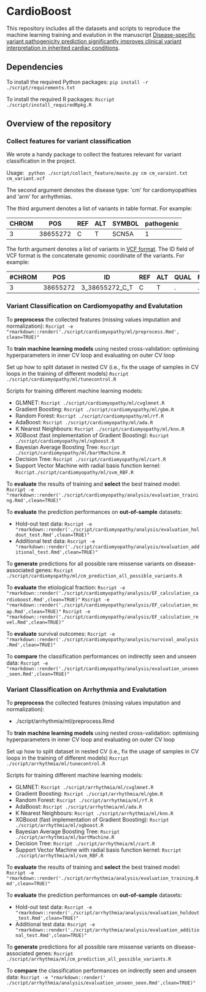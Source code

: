 ﻿# CardioBoost
This repository includes all the datasets and scripts to reproduce the machine learning training and evalution in the manuscript [Disease-specific variant pathogenicity prediction significantly improves clinical variant interpretation in inherited cardiac conditions](Bioaxiv:URL).

## Dependencies
To install the required Python packages:
`pip install -r ./script/requirements.txt `

To install the required R packages:
`Rscript ./script/install_requiredRpkg.R`

## Overview of the repository

### Collect features for variant classification

We wrote a handy package to collect the features relevant for variant classification in the project. 

Usage:
 ` python ./script/collect_feature/maste.py cm cm_varaint.txt cm_variant.vcf`

The second argument denotes the disease type: 'cm' for cardiomyopathies and 'arm' for arrhythmias.

The third argument denotes a list of variants in table format. For example: 

| CHROM |POS  |REF  |ALT|SYMBOL|pathogenic|
|--|--|--|--|--|--|
|3 | 38655272 | C | T | SCN5A | 1| .

The forth argument denotes a list of variants in [VCF format](https://en.wikipedia.org/wiki/Variant_Call_Format). The ID field of VCF format is the concatenate genomic coordinate of the variants. For example:

| #CHROM|POS |ID|REF|ALT|QUAL|FILTER|INFO|
|--|--|--|--|--|--|--|--|
|3 |38655272|3_38655272_C_T|C|T|.|.|.|.




### Variant Classification on Cardiomyopathy and Evalutation 

To **preprocess** the collected features (missing values imputation and normalization):
`Rscript -e "rmarkdown::render('./script/cardiomyopathy/ml/preprocess.Rmd', clean=TRUE)"`

To **train machine learning models** using nested cross-validation: optimising hyperparameters in inner CV loop and evaluating on outer CV loop

Set up how to split dataset in nested CV (i.e., fix the usage of samples in CV loops in the training of different models)
`Rscript ./script/cardiomyopathy/ml/tunecontrol.R`

Scripts for training different machine learning models:
 - GLMNET: `Rscript ./script/cardiomyopathy/ml/cvglmnet.R`
 - Gradient Boosting: `Rscript ./script/cardiomyopathy/ml/gbm.R`
 - Random Forest: `Rscript ./script/cardiomyopathy/ml/rf.R` 
 - AdaBoost: `Rscript ./script/cardiomyopathy/ml/ada.R`
 - K Nearest Neighbours: `Rscript ./script/cardiomyopathy/ml/knn.R`
 - XGBoost (fast implementation of Gradient Boosting):  `Rscript ./script/cardiomyopathy/ml/xgboost.R`
 - Bayesian Average Boosting Tree:  `Rscript ./script/cardiomyopathy/ml/bartMachine.R`
 - Decision Tree: `Rscript ./script/cardiomyopathy/ml/cart.R`
 - Support Vector Machine with radial basis function kernel: `Rscript./script/cardiomyopathy/ml/svm_RBF.R`

To **evaluate** the results of training and **select** the best trained model:
`Rscript -e "rmarkdown::render('./script/cardiomyopathy/analysis/evaluation_training.Rmd',clean=TRUE)"`

To **evaluate** the prediction performances on **out-of-sample** datasets:
- Hold-out test data: 
`Rscript -e "rmarkdown::render('./script/cardiomyopathy/analysis/evaluation_holdout_test.Rmd',clean=TRUE)"`
- Additional test data: 
`Rscript -e "rmarkdown::render('./script/cardiomyopathy/analysis/evaluation_additional_test.Rmd',clean=TRUE)"`

To **generate** predictions for all possible rare missense variants on disease-associated genes:
`Rscript ./script/cardiomyopathy/ml/cm_prediction_all_possible_variants.R`

To **evaluate** the etiological fraction:
`Rscript -e "rmarkdown::render('./script/cardiomyopathy/analysis/EF_calculation_cardioboost.Rmd',clean=TRUE)"`
`Rscript -e "rmarkdown::render('./script/cardiomyopathy/analysis/EF_calculation_mcap.Rmd',clean=TRUE)"`
`Rscript -e "rmarkdown::render('./script/cardiomyopathy/analysis/EF_calculation_revel.Rmd',clean=TRUE)"`

To **evaluate** survival outcomes:
`Rscript -e "rmarkdown::render('./script/cardiomyopathy/analysis/survival_analysis.Rmd',clean=TRUE)"`

To **compare** the classification performances on indirectly seen and unseen data:
`Rscript -e "rmarkdown::render('./script/cardiomyopathy/analysis/evaluation_unseen_seen.Rmd',clean=TRUE)"`

### Variant Classification on Arrhythmia and Evalutation 

To **preprocess** the collected features (missing values imputation and normalization):
- ./script/arrhythmia/ml/preprocess.Rmd 

To **train machine learning models** using nested cross-validation: optimising hyperparameters in inner CV loop and evaluating on outer CV loop

Set up how to split dataset in nested CV (i.e., fix the usage of samples in CV loops in the training of different models)
`Rscript ./script/arrhythmia/ml/tunecontrol.R`

Scripts for training different machine learning models:
 - GLMNET: `Rscript ./script/arrhythmia/ml/cvglmnet.R`
 - Gradient Boosting: `Rscript ./script/arrhythmia/ml/gbm.R`
 - Random Forest: `Rscript ./script/arrhythmia/ml/rf.R` 
 - AdaBoost: `Rscript ./script/arrhythmia/ml/ada.R`
 - K Nearest Neighbours: `Rscript ./script/arrhythmia/ml/knn.R`
 - XGBoost (fast implementation of Gradient Boosting):  `Rscript ./script/arrhythmia/ml/xgboost.R`
 - Bayesian Average Boosting Tree: `Rscript  ./script/arrhythmia/ml/bartMachine.R`
 - Decision Tree: `Rscript ./script/arrhythmia/ml/cart.R`
 - Support Vector Machine with radial basis function kernel: `Rscript ./script/arrhythmia/ml/svm_RBF.R`

To **evaluate** the results of training and **select** the best trained model:
`Rscript -e "rmarkdown::render('./script/arrhythmia/analysis/evaluation_training.Rmd',clean=TRUE)"`

To **evaluate** the prediction performances on **out-of-sample** datasets:
- Hold-out test data: 
`Rscript -e "rmarkdown::render('./script/arrhythmia/analysis/evaluation_holdout_test.Rmd',clean=TRUE)"`
- Additional test data: 
`Rscript -e "rmarkdown::render('./script/arrhythmia/analysis/evaluation_additional_test.Rmd',clean=TRUE)"`

To **generate** predictions for all possible rare missense variants on disease-associated genes:
`Rscript ./script/arrhythmia/ml/cm_prediction_all_possible_variants.R`

To **compare** the classification performances on indirectly seen and unseen data:
`Rscript -e "rmarkdown::render(' ./script/arrhythmia/analysis/evaluation_unseen_seen.Rmd',clean=TRUE)"`
